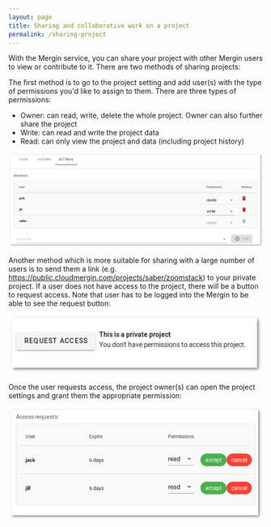 ```yaml
---
layout: page
title: Sharing and collaborative work on a project
permalink: /sharing-project
---
```


With the Mergin service, you can share your project with other Mergin users to view or contribute to it. There are two methods of sharing projects:

The first method is to go to the project setting and add user(s) with the type of permissions you'd like to assign to them. There are three types of permissions:

- Owner: can read, write, delete the whole project. Owner can also further share the project
- Write: can read and write the project data
- Read: can only view the project and data (including project history)

![Mergin sharing setting](/images/project_sharing_setting_manual.png)

Another method which is more suitable for sharing with a large number of users is to send them a link (e.g. https://public.cloudmergin.com/projects/saber/zoomstack) to your private project. If a user does not have access to the project, there will be a button to request access. Note that user has to be logged into the Mergin to be able to see the request button:

![Mergin sharing setting](/images/project_sharing_send_request.png)

Once the user requests access, the project owner(s) can open the project settings and grant them the appropriate permission:

![Mergin sharing setting](/images/project_sharing_requests.png)
